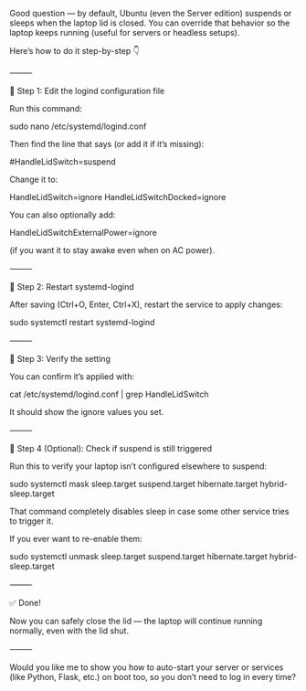 Good question — by default, Ubuntu (even the Server edition) suspends or sleeps when the laptop lid is closed. You can override that behavior so the laptop keeps running (useful for servers or headless setups).

Here’s how to do it step-by-step 👇

⸻

🧭 Step 1: Edit the logind configuration file

Run this command:

sudo nano /etc/systemd/logind.conf

Then find the line that says (or add it if it’s missing):

#HandleLidSwitch=suspend

Change it to:

HandleLidSwitch=ignore
HandleLidSwitchDocked=ignore

You can also optionally add:

HandleLidSwitchExternalPower=ignore

(if you want it to stay awake even when on AC power).

⸻

🧭 Step 2: Restart systemd-logind

After saving (Ctrl+O, Enter, Ctrl+X), restart the service to apply changes:

sudo systemctl restart systemd-logind


⸻

🧭 Step 3: Verify the setting

You can confirm it’s applied with:

cat /etc/systemd/logind.conf | grep HandleLidSwitch

It should show the ignore values you set.

⸻

🧭 Step 4 (Optional): Check if suspend is still triggered

Run this to verify your laptop isn’t configured elsewhere to suspend:

sudo systemctl mask sleep.target suspend.target hibernate.target hybrid-sleep.target

That command completely disables sleep in case some other service tries to trigger it.

If you ever want to re-enable them:

sudo systemctl unmask sleep.target suspend.target hibernate.target hybrid-sleep.target


⸻

✅ Done!

Now you can safely close the lid — the laptop will continue running normally, even with the lid shut.

⸻

Would you like me to show you how to auto-start your server or services (like Python, Flask, etc.) on boot too, so you don’t need to log in every time?